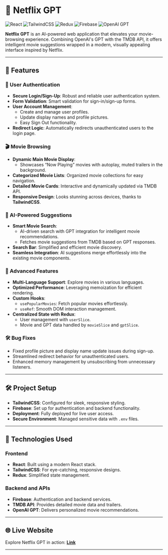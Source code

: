 # 🎥 Netflix GPT  

![React](https://img.shields.io/badge/Framework-React-61DAFB?logo=react)
![TailwindCSS](https://img.shields.io/badge/Styling-TailwindCSS-06B6D4?logo=tailwindcss&logoColor=white)
![Redux](https://img.shields.io/badge/State%20Management-Redux-764ABC?logo=redux&logoColor=white)
![Firebase](https://img.shields.io/badge/Backend-Firebase-FFCA28?logo=firebase&logoColor=black)
![OpenAI GPT](https://img.shields.io/badge/AI-OpenAI%20GPT-412991?logo=openai&logoColor=white)


**Netflix GPT** is an AI-powered web application that elevates your movie-browsing experience. Combining OpenAI's GPT with the TMDB API, it offers intelligent movie suggestions wrapped in a modern, visually appealing interface inspired by Netflix.  

---

## 🚀 Features  

### 🔐 User Authentication  
- **Secure Login/Sign-Up**: Robust and reliable user authentication system.  
- **Form Validation**: Smart validation for sign-in/sign-up forms.  
- **User Account Management**:  
  - Create and manage user profiles.  
  - Update display names and profile pictures.  
  - Easy Sign Out functionality.  
- **Redirect Logic**: Automatically redirects unauthenticated users to the login page.  

### 🎬 Movie Browsing  
- **Dynamic Main Movie Display**:  
  - Showcases “Now Playing” movies with autoplay, muted trailers in the background.  
- **Categorized Movie Lists**: Organized movie collections for easy navigation.  
- **Detailed Movie Cards**: Interactive and dynamically updated via TMDB API.  
- **Responsive Design**: Looks stunning across devices, thanks to **TailwindCSS**.  

### 🤖 AI-Powered Suggestions  
- **Smart Movie Search**:  
  - AI-driven search with GPT integration for intelligent movie recommendations.  
  - Fetches movie suggestions from TMDB based on GPT responses.  
- **Search Bar**: Simplified and efficient movie discovery.  
- **Seamless Integration**: AI suggestions merge effortlessly into the existing movie components.  

### 🌟 Advanced Features  
- **Multi-Language Support**: Explore movies in various languages.  
- **Optimized Performance**: Leveraging memoization for efficient rendering.  
- **Custom Hooks**:  
  - `usePopularMovies`: Fetch popular movies effortlessly.  
  - `useRef`: Smooth DOM interaction management.  
- **Centralized State with Redux**:  
  - User management with `userSlice`.  
  - Movie and GPT data handled by `movieSlice` and `gptSlice`.  

### 🛠️ Bug Fixes  
- Fixed profile picture and display name update issues during sign-up.  
- Streamlined redirect behavior for unauthenticated users.  
- Enhanced memory management by unsubscribing from unnecessary listeners.  

---

## 🛠️ Project Setup  

- **TailwindCSS**: Configured for sleek, responsive styling.  
- **Firebase**: Set up for authentication and backend functionality.  
- **Deployment**: Fully deployed for live user access.  
- **Secure Environment**: Managed sensitive data with `.env` files.  

---

## 🧰 Technologies Used  

### **Frontend**  
- **React**: Built using a modern React stack.  
- **TailwindCSS**: For eye-catching, responsive designs.  
- **Redux**: Simplified state management.  

### **Backend and APIs**  
- **Firebase**: Authentication and backend services.  
- **TMDB API**: Provides detailed movie data and trailers.  
- **OpenAI GPT**: Delivers personalized movie recommendations.  

---

## 🌐 Live Website 

Explore Netflix GPT in action: [**Link**](https://apoorv-netf-gpt.netlify.app/)  

---
